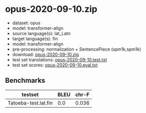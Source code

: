 # opus-2020-09-10.zip

* dataset: opus
* model: transformer-align
* source language(s): lat_Latn
* target language(s): fin
* model: transformer-align
* pre-processing: normalization + SentencePiece (spm1k,spm1k)
* download: [opus-2020-09-10.zip](https://object.pouta.csc.fi/Tatoeba-MT-models/lat-fin/opus-2020-09-10.zip)
* test set translations: [opus-2020-09-10.test.txt](https://object.pouta.csc.fi/Tatoeba-MT-models/lat-fin/opus-2020-09-10.test.txt)
* test set scores: [opus-2020-09-10.eval.txt](https://object.pouta.csc.fi/Tatoeba-MT-models/lat-fin/opus-2020-09-10.eval.txt)

## Benchmarks

| testset               | BLEU  | chr-F |
|-----------------------|-------|-------|
| Tatoeba-test.lat.fin 	| 0.0 	| 0.036 |

